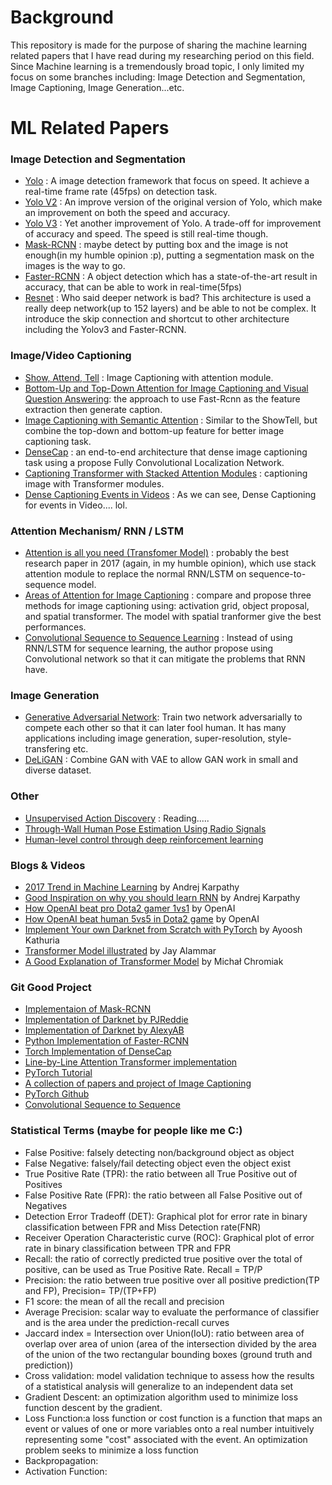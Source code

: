 # Background
 This repository is made for the purpose of sharing the machine learning related papers that I have read during my researching period on this field. Since Machine learning is a tremendously broad topic, I only limited my focus on some branches including: Image Detection and Segmentation, Image Captioning, Image Generation...etc.  
 
# ML Related Papers
### Image Detection and Segmentation
- [Yolo](https://arxiv.org/abs/1506.02640) : A image detection framework that focus on speed. It achieve a real-time frame rate (45fps) on detection task.
- [Yolo V2](https://arxiv.org/abs/1612.08242) : An improve version of the original version of Yolo, which make an improvement on both the speed and accuracy.
- [Yolo V3](https://pjreddie.com/media/files/papers/YOLOv3.pdf) : Yet another improvement of Yolo. A trade-off for improvement of accuracy and speed. The speed is still real-time though.
- [Mask-RCNN](https://github.com/matterport/Mask_RCNN) : maybe detect by putting box and the image is not enough(in my humble opinion :p), putting a segmentation mask on the images is the way to go.
- [Faster-RCNN](https://arxiv.org/abs/1506.01497) : A object detection which has a state-of-the-art result in accuracy, that can be able to work in real-time(5fps)
- [Resnet](https://arxiv.org/pdf/1512.03385.pdf) : Who said deeper network is bad? This architecture is used a really deep network(up to 152 layers) and be able to not be complex. It introduce the skip connection and shortcut to other architecture including the Yolov3 and Faster-RCNN.

### Image/Video Captioning
- [Show, Attend, Tell](https://arxiv.org/pdf/1502.03044.pdf) : Image Captioning with attention module.
- [
Bottom-Up and Top-Down Attention for Image Captioning and Visual Question Answering](https://arxiv.org/abs/1707.07998): the approach to use Fast-Rcnn as the feature extraction then generate caption.
- [Image Captioning with Semantic Attention](https://ieeexplore.ieee.org/document/7780872/) : Similar to the ShowTell, but combine the top-down and bottom-up feature for better image captioning task.
- [DenseCap](https://arxiv.org/abs/1511.07571) : an end-to-end architecture that dense image captioning task using  a propose Fully Convolutional Localization Network.
- [Captioning Transformer with Stacked Attention Modules](www.mdpi.com/2076-3417/8/5/739/pdf) : captioning image with Transformer modules.
- [Dense Captioning Events in Videos](https://arxiv.org/pdf/1705.00754.pdf) : As we can see, Dense Captioning for events in Video.... lol.

### Attention Mechanism/ RNN / LSTM
- [Attention is all you need (Transfomer Model)](https://arxiv.org/pdf/1706.03762.pdf) : probably the best research paper in 2017 (again, in my humble opinion), which use stack attention module to replace the normal RNN/LSTM on sequence-to-sequence model.
- [Areas of Attention for Image Captioning](https://arxiv.org/pdf/1612.01033.pdf) : compare and propose three methods for image captioning using: activation grid, object proposal, and spatial transformer. The model with spatial tranformer give the best performances.
- [Convolutional Sequence to Sequence Learning](https://arxiv.org/pdf/1705.03122.pdf) : Instead of using RNN/LSTM for sequence learning, the author propose using Convolutional network so that it can mitigate the problems that RNN have.

### Image Generation
- [Generative Adversarial Network](https://arxiv.org/pdf/1406.2661.pdf): Train two network adversarially to compete each other so that it can later fool human. It has many applications including image generation, super-resolution, style-transfering etc.
- [DeLiGAN](https://arxiv.org/pdf/1706.02071.pdf) : Combine GAN with VAE to allow GAN work in small and diverse dataset.

### Other
- [Unsupervised Action Discovery](http://openaccess.thecvf.com/content_ICCV_2017/papers/Soomro_Unsupervised_Action_Discovery_ICCV_2017_paper.pdf) : Reading.....
- [Through-Wall Human Pose Estimation Using Radio Signals](http://openaccess.thecvf.com/content_cvpr_2018/CameraReady/2406.pdf)
- [Human-level control through deep reinforcement learning](https://web.stanford.edu/class/psych209/Readings/MnihEtAlHassibis15NatureControlDeepRL.pdf)

### Blogs & Videos
- [2017 Trend in Machine Learning](https://medium.com/@karpathy/a-peek-at-trends-in-machine-learning-ab8a1085a106) by Andrej Karpathy
- [Good Inspiration on why you should learn RNN](http://karpathy.github.io/2015/05/21/rnn-effectiveness/) by Andrej Karpathy
- [How OpenAI beat pro Dota2 gamer 1vs1](https://blog.openai.com/dota-2/) by OpenAI
- [How OpenAI beat human 5vs5 in Dota2 game](https://blog.openai.com/openai-five/) by OpenAI
- [Implement Your own Darknet from Scratch with PyTorch](https://blog.paperspace.com/tag/series-yolo/) by Ayoosh Kathuria
- [Transformer Model illustrated](https://jalammar.github.io/illustrated-transformer/) by Jay Alammar
- [A Good Explanation of Transformer Model](https://mchromiak.github.io/articles/2017/Sep/12/Transformer-Attention-is-all-you-need/#.W7C4xHVubCI) by Michał Chromiak
### Git Good Project
- [Implementaion of Mask-RCNN](https://github.com/matterport/Mask_RCNN)
- [Implementation of Darknet by PJReddie](https://github.com/pjreddie/darknet)
- [Implementation of Darknet by AlexyAB](https://github.com/AlexeyAB/darknet)
- [Python Implementation of Faster-RCNN](https://github.com/rbgirshick/py-faster-rcnn)
- [Torch Implementation of DenseCap](https://github.com/jcjohnson/densecap)
- [Line-by-Line Attention Transformer implementation](http://nlp.seas.harvard.edu/2018/04/03/attention.html)
- [PyTorch Tutorial](https://github.com/yunjey/pytorch-tutorial)
- [A collection of papers and project of Image Captioning](https://github.com/handong1587/handong1587.github.io/blob/master/_posts/deep_learning/2015-10-09-captioning.md)
- [PyTorch Github](https://github.com/pytorch/pytorch)
- [Convolutional Sequence to Sequence](https://github.com/facebookresearch/fairseq)

### Statistical Terms (maybe for people like me C:)
- False Positive: falsely detecting non/background object as object
- False Negative: falsely/fail detecting object even the object exist
- True Positive Rate (TPR): the ratio between all True Positive out of Positives
- False Positive Rate (FPR): the ratio between all False Positive out of Negatives
- Detection Error Tradeoff (DET): Graphical plot for error rate in binary classification between FPR and Miss Detection rate(FNR)
- Receiver Operation Characteristic curve (ROC): Graphical plot of error rate in binary classification between TPR and FPR
- Recall:  the ratio of correctly predicted true positive over the total of positive, can be used as True Positive Rate. Recall = TP/P
- Precision: the ratio between true positive over all positive prediction(TP and FP), Precision= TP/(TP+FP)
- F1 score: the mean of all the recall and precision
- Average Precision: scalar way to evaluate the performance of classifier and is the area under the prediction-recall curves
- Jaccard index = Intersection over Union(IoU): ratio between area of overlap over area of union (area of the intersection divided by the area of the union of the two rectangular bounding boxes (ground truth and prediction))
- Cross validation: model validation technique to assess how the results of a statistical analysis will generalize to an independent data set
- Gradient Descent: an optimization algorithm used to minimize loss function descent by the gradient.
- Loss Function:a loss function or cost function is a function that maps an event or values of one or more variables onto a real number intuitively representing some "cost" associated with the event. An optimization problem seeks to minimize a loss function
- Backpropagation: 
- Activation Function:



